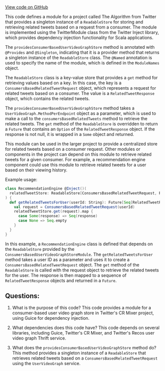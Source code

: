 [View code on GitHub](https://github.com/misbahsy/the-algorithm/cr-mixer/server/src/main/scala/com/twitter/cr_mixer/module/ConsumersBasedUserVideoGraphStoreModule.scala)

This code defines a module for a project called The Algorithm from Twitter that provides a singleton instance of a `ReadableStore` for storing and retrieving related tweets based on a request from a consumer. The module is implemented using the TwitterModule class from the Twitter Inject library, which provides dependency injection functionality for Scala applications.

The `providesConsumerBasedUserVideoGraphStore` method is annotated with `@Provides` and `@Singleton`, indicating that it is a provider method that returns a singleton instance of the `ReadableStore` class. The `@Named` annotation is used to specify the name of the module, which is defined in the `ModuleNames` object.

The `ReadableStore` class is a key-value store that provides a `get` method for retrieving values based on a key. In this case, the key is a `ConsumersBasedRelatedTweetRequest` object, which represents a request for related tweets based on a consumer. The value is a `RelatedTweetResponse` object, which contains the related tweets.

The `providesConsumerBasedUserVideoGraphStore` method takes a `UserVideoGraph.MethodPerEndpoint` object as a parameter, which is used to make a call to the `consumersBasedRelatedTweets` method to retrieve the related tweets. The `get` method of the `ReadableStore` is overridden to return a `Future` that contains an `Option` of the `RelatedTweetResponse` object. If the response is not null, it is wrapped in a `Some` object and returned.

This module can be used in the larger project to provide a centralized store for related tweets based on a consumer request. Other modules or components in the project can depend on this module to retrieve related tweets for a given consumer. For example, a recommendation engine component could use this module to retrieve related tweets for a user based on their viewing history. 

Example usage:

```scala
class RecommendationEngine @Inject()(
  relatedTweetStore: ReadableStore[ConsumersBasedRelatedTweetRequest, RelatedTweetResponse]
) {
  def getRelatedTweetsForUser(userId: String): Future[Seq[RelatedTweetResponse]] = {
    val request = ConsumersBasedRelatedTweetRequest(userId)
    relatedTweetStore.get(request).map {
      case Some(response) => Seq(response)
      case None => Seq.empty
    }
  }
}
``` 

In this example, a `RecommendationEngine` class is defined that depends on the `ReadableStore` provided by the `ConsumersBasedUserVideoGraphStoreModule`. The `getRelatedTweetsForUser` method takes a user ID as a parameter and uses it to create a `ConsumersBasedRelatedTweetRequest` object. The `get` method of the `ReadableStore` is called with the request object to retrieve the related tweets for the user. The response is then mapped to a sequence of `RelatedTweetResponse` objects and returned in a `Future`.
## Questions: 
 1. What is the purpose of this code?
   This code provides a module for a consumer-based user video graph store in Twitter's CR Mixer project, using Guice for dependency injection.

2. What dependencies does this code have?
   This code depends on several libraries, including Guice, Twitter's CR Mixer, and Twitter's Recos user video graph Thrift service.

3. What does the `providesConsumerBasedUserVideoGraphStore` method do?
   This method provides a singleton instance of a `ReadableStore` that retrieves related tweets based on a `ConsumersBasedRelatedTweetRequest` using the `UserVideoGraph` service.
